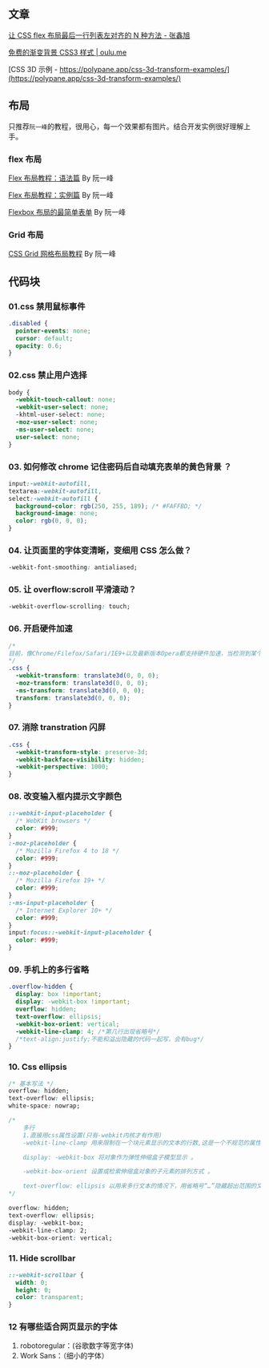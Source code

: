 ## 文章

[让 CSS flex 布局最后一行列表左对齐的 N 种方法 - 张鑫旭](https://www.zhangxinxu.com/wordpress/2019/08/css-flex-last-align/)

[免费的渐变背景 CSS3 样式 | oulu.me](https://color.oulu.me/)

[CSS 3D 示例 - https://polypane.app/css-3d-transform-examples/](https://polypane.app/css-3d-transform-examples/)

## 布局

只推荐`阮一峰`的教程，很用心，每一个效果都有图片。结合开发实例很好理解上手。

### flex 布局

[Flex 布局教程：语法篇](http://www.ruanyifeng.com/blog/2015/07/flex-grammar.html) By 阮一峰

[Flex 布局教程：实例篇](https://www.ruanyifeng.com/blog/2015/07/flex-examples.html) By 阮一峰

[Flexbox 布局的最简单表单](http://www.ruanyifeng.com/blog/2018/10/flexbox-form.html) By 阮一峰

### Grid 布局

[CSS Grid 网格布局教程](https://www.ruanyifeng.com/blog/2019/03/grid-layout-tutorial.html) By 阮一峰

## 代码块

### 01.css 禁用鼠标事件

```css
.disabled {
  pointer-events: none;
  cursor: default;
  opacity: 0.6;
}
```

### 02.css 禁止用户选择

```css
body {
  -webkit-touch-callout: none;
  -webkit-user-select: none;
  -khtml-user-select: none;
  -moz-user-select: none;
  -ms-user-select: none;
  user-select: none;
}
```

### 03. 如何修改 chrome 记住密码后自动填充表单的黄色背景 ？

```css
input:-webkit-autofill,
textarea:-webkit-autofill,
select:-webkit-autofill {
  background-color: rgb(250, 255, 189); /* #FAFFBD; */
  background-image: none;
  color: rgb(0, 0, 0);
}
```

### 04. 让页面里的字体变清晰，变细用 CSS 怎么做？

```css
-webkit-font-smoothing: antialiased;
```

### 05. 让 overflow:scroll 平滑滚动？

```css
-webkit-overflow-scrolling: touch;
```

### 06. 开启硬件加速

```css
/*
目前，像Chrome/Filefox/Safari/IE9+以及最新版本Opera都支持硬件加速，当检测到某个DOM元素应用了某些CSS规则时就会自动开启，从而解决页面闪白，保证动画流畅。
*/
.css {
  -webkit-transform: translate3d(0, 0, 0);
  -moz-transform: translate3d(0, 0, 0);
  -ms-transform: translate3d(0, 0, 0);
  transform: translate3d(0, 0, 0);
}
```

### 07. 消除 transtration 闪屏

```css
.css {
  -webkit-transform-style: preserve-3d;
  -webkit-backface-visibility: hidden;
  -webkit-perspective: 1000;
}
```

### 08. 改变输入框内提示文字颜色

```css
::-webkit-input-placeholder {
  /* WebKit browsers */
  color: #999;
}
:-moz-placeholder {
  /* Mozilla Firefox 4 to 18 */
  color: #999;
}
::-moz-placeholder {
  /* Mozilla Firefox 19+ */
  color: #999;
}
:-ms-input-placeholder {
  /* Internet Explorer 10+ */
  color: #999;
}
input:focus::-webkit-input-placeholder {
  color: #999;
}
```

### 09. 手机上的多行省略

```css
.overflow-hidden {
  display: box !important;
  display: -webkit-box !important;
  overflow: hidden;
  text-overflow: ellipsis;
  -webkit-box-orient: vertical;
  -webkit-line-clamp: 4; /*第几行出现省略号*/
  /*text-align:justify;不能和溢出隐藏的代码一起写，会有bug*/
}
```

### 10. Css ellipsis

```css
/* 基本写法 */
overflow: hidden;
text-overflow: ellipsis;
white-space: nowrap;

/* 
    多行
    1.直接用css属性设置(只有-webkit内核才有作用)
    -webkit-line-clamp 用来限制在一个块元素显示的文本的行数,这是一个不规范的属性（unsupported WebKit property），它没有出现在 CSS 规范草案中。

    display: -webkit-box 将对象作为弹性伸缩盒子模型显示 。

    -webkit-box-orient 设置或检索伸缩盒对象的子元素的排列方式 。

    text-overflow: ellipsis 以用来多行文本的情况下，用省略号“…”隐藏超出范围的文本。
*/

overflow: hidden;
text-overflow: ellipsis;
display: -webkit-box;
-webkit-line-clamp: 2;
-webkit-box-orient: vertical;
```

### 11. Hide scrollbar

```css
::-webkit-scrollbar {
  width: 0;
  height: 0;
  color: transparent;
}
```

### 12 有哪些适合网页显示的字体

1. robotoregular：(谷歌数字等宽字体)
2. Work Sans：（细小的字体）
